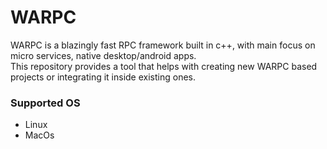 # WARPC

WARPC is a blazingly fast RPC framework built in c++, with main focus on micro services, native desktop/android apps.</br>
This repository provides a tool that helps with creating new WARPC based projects or integrating it inside existing ones.

### Supported OS

- Linux
- MacOs

